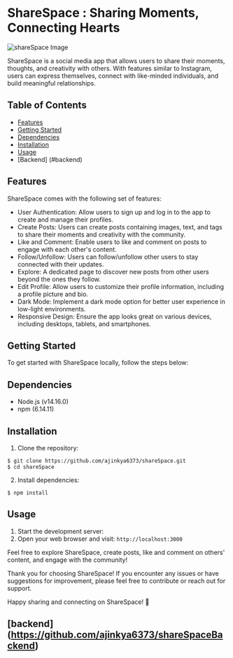 # ShareSpace : Sharing Moments, Connecting Hearts

![shareSpace Image](https://pbs.twimg.com/media/F0wXDpvaMAAKOqt?format=jpg&name=medium "shareSpace App")

ShareSpace is a social media app that allows users to share their moments, thoughts, and creativity with others. With features similar to Instagram, users can express themselves, connect with like-minded individuals, and build meaningful relationships.

## Table of Contents
- [Features](#features)
- [Getting Started](#getting-started)
- [Dependencies](#dependencies)
- [Installation](#installation)
- [Usage](#usage)
- [Backend] (#backend)

## Features
ShareSpace comes with the following set of features:

- User Authentication: Allow users to sign up and log in to the app to create and manage their profiles.
- Create Posts: Users can create posts containing images, text, and tags to share their moments and creativity with the community.
- Like and Comment: Enable users to like and comment on posts to engage with each other's content.
- Follow/Unfollow: Users can follow/unfollow other users to stay connected with their updates.
- Explore: A dedicated page to discover new posts from other users beyond the ones they follow.
- Edit Profile: Allow users to customize their profile information, including a profile picture and bio.
- Dark Mode: Implement a dark mode option for better user experience in low-light environments.
- Responsive Design: Ensure the app looks great on various devices, including desktops, tablets, and smartphones.

## Getting Started
To get started with ShareSpace locally, follow the steps below:

## Dependencies
- Node.js (v14.16.0)
- npm (6.14.11)

## Installation
1. Clone the repository:
```
$ git clone https://github.com/ajinkya6373/shareSpace.git
$ cd shareSpace
```
2. Install dependencies:
```
$ npm install
```

## Usage
1. Start the development server:
2. Open your web browser and visit: `http://localhost:3000`


Feel free to explore ShareSpace, create posts, like and comment on others' content, and engage with the community!


Thank you for choosing ShareSpace! If you encounter any issues or have suggestions for improvement, please feel free to contribute or reach out for support.

Happy sharing and connecting on ShareSpace! 🌟

## [backend] (https://github.com/ajinkya6373/shareSpaceBackend)